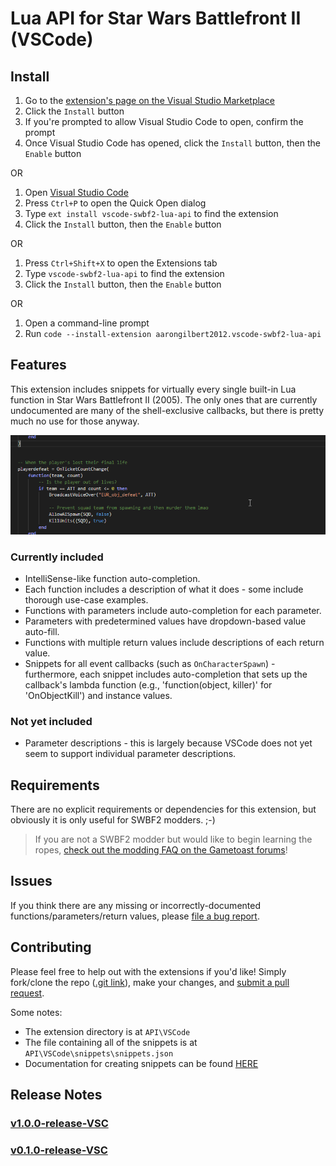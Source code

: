 # Lua API for Star Wars Battlefront II (VSCode)

## Install

1. Go to the [extension's page on the Visual Studio Marketplace](https://marketplace.visualstudio.com/items?itemName=aarongilbert2012.vscode-swbf2-lua-api)
2. Click the `Install` button
3. If you're prompted to allow Visual Studio Code to open, confirm the prompt
4. Once Visual Studio Code has opened, click the `Install` button, then the `Enable` button

OR

1. Open [Visual Studio Code](https://code.visualstudio.com/)
2. Press `Ctrl+P` to open the Quick Open dialog
3. Type `ext install vscode-swbf2-lua-api` to find the extension
4. Click the `Install` button, then the `Enable` button

OR

1. Press `Ctrl+Shift+X` to open the Extensions tab
2. Type `vscode-swbf2-lua-api` to find the extension
3. Click the `Install` button, then the `Enable` button

OR

1. Open a command-line prompt
2. Run `code --install-extension aarongilbert2012.vscode-swbf2-lua-api`

## Features

This extension includes snippets for virtually every single built-in Lua function in Star Wars Battlefront II (2005). The only ones that are currently undocumented are many of the shell-exclusive callbacks, but there is pretty much no use for those anyway.

![Event callback snippet example](images/swbf2-lua-api_event-callbacks-1.gif)

### Currently included

- IntelliSense-like function auto-completion.
- Each function includes a description of what it does - some include thorough use-case examples.
- Functions with parameters include auto-completion for each parameter.
- Parameters with predetermined values have dropdown-based value auto-fill.
- Functions with multiple return values include descriptions of each return value.
- Snippets for all event callbacks (such as `OnCharacterSpawn`) - furthermore, each snippet includes auto-completion that sets up the callback's lambda function (e.g., 'function(object, killer)' for 'OnObjectKill') and instance values.

### Not yet included

- Parameter descriptions - this is largely because VSCode does not yet seem to support individual parameter descriptions.

## Requirements

There are no explicit requirements or dependencies for this extension, but obviously it is only useful for SWBF2 modders. ;-)

> If you are not a SWBF2 modder but would like to begin learning the ropes, [check out the modding FAQ on the Gametoast forums](http://www.gametoast.com/viewtopic.php?f=27&t=13806)!

## Issues

If you think there are any missing or incorrectly-documented functions/parameters/return values, please [file a bug report](https://github.com/marth8880/SWBF2-Lua-API/issues).

## Contributing

Please feel free to help out with the extensions if you'd like! Simply fork/clone the repo ([.git link](https://github.com/marth8880/SWBF2-Lua-API.git)), make your changes, and [submit a pull request](https://yangsu.github.io/pull-request-tutorial/).

Some notes:

- The extension directory is at `API\VSCode`
- The file containing all of the snippets is at `API\VSCode\snippets\snippets.json`
- Documentation for creating snippets can be found [HERE](https://code.visualstudio.com/docs/editor/userdefinedsnippets)

## Release Notes

### [v1.0.0-release-VSC](https://github.com/marth8880/SWBF2-Lua-API/releases/tag/v1.0.0-release-VSC)

### [v0.1.0-release-VSC](https://github.com/marth8880/SWBF2-Lua-API/releases/tag/v0.1.0-release-VSC)